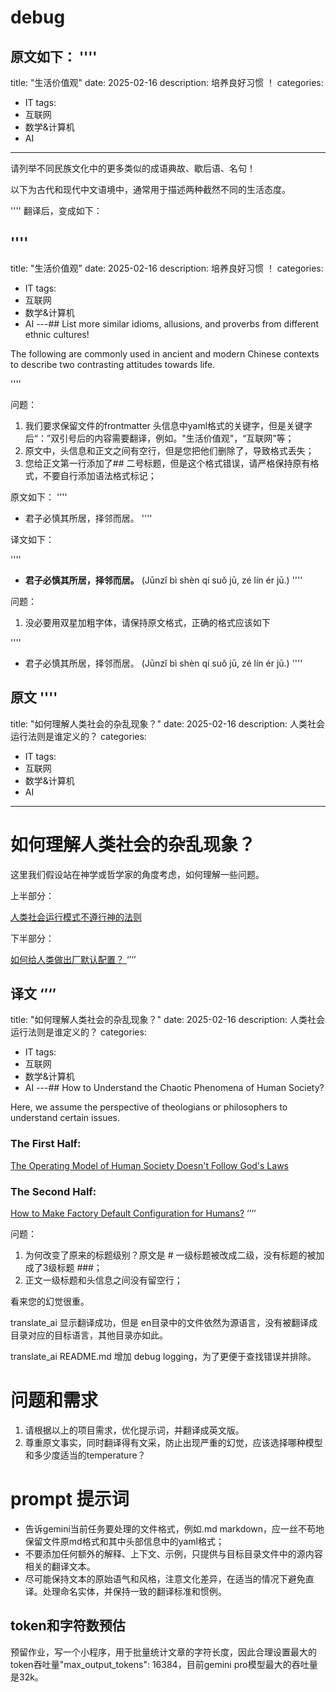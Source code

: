 
# debug

原文如下：
''''
---
title: "生活价值观"
date: 2025-02-16
description: 培养良好习惯 ！
categories:
  - IT
tags:
  - 互联网
  - 数学&计算机
  - AI
---


请列举不同民族文化中的更多类似的成语典故、歇后语、名句！

以下为古代和现代中文语境中，通常用于描述两种截然不同的生活态度。

''''
翻译后，变成如下：

''''
---
title: "生活价值观"
date: 2025-02-16
description: 培养良好习惯 ！
categories:
  - IT
tags:
  - 互联网
  - 数学&计算机
  - AI
---## List more similar idioms, allusions, and proverbs from different ethnic cultures!

The following are commonly used in ancient and modern Chinese contexts to describe two contrasting attitudes towards life.

''''

问题：
1. 我们要求保留文件的frontmatter 头信息中yaml格式的关键字，但是关键字后“：”双引号后的内容需要翻译，例如。"生活价值观"，“互联网”等；
2. 原文中，头信息和正文之间有空行，但是您把他们删除了，导致格式丢失；
3. 您给正文第一行添加了## 二号标题，但是这个格式错误，请严格保持原有格式，不要自行添加语法格式标记；


原文如下：
''''
- 君子必慎其所居，择邻而居。
''''

译文如下：

''''
- **君子必慎其所居，择邻而居。** (Jūnzǐ bì shèn qí suǒ jū, zé lín ér jū.)
''''

问题：
1. 没必要用双星加粗字体，请保持原文格式，正确的格式应该如下

''''
- 君子必慎其所居，择邻而居。 (Jūnzǐ bì shèn qí suǒ jū, zé lín ér jū.)
''''


原文
''''
---
title: "如何理解人类社会的杂乱现象？"
date: 2025-02-16
description: 人类社会运行法则是谁定义的？
categories:
  - IT
tags:
  - 互联网
  - 数学&计算机
  - AI
---


# 如何理解人类社会的杂乱现象？


这里我们假设站在神学或哲学家的角度考虑，如何理解一些问题。


上半部分：

[人类社会运行模式不遵行神的法则](The-operating-model-of-human-society-doesn't-follow-God’s-laws.md "mention")

下半部分：

[如何给人类做出厂默认配置？ ](How-to-make-factory-default-configuration-for-humans?.md "mention")
‘’‘’

译文
‘’‘’
---
title: "如何理解人类社会的杂乱现象？"
date: 2025-02-16
description: 人类社会运行法则是谁定义的？
categories:
  - IT
tags:
  - 互联网
  - 数学&计算机
  - AI
---## How to Understand the Chaotic Phenomena of Human Society?

Here, we assume the perspective of theologians or philosophers to understand certain issues.

### The First Half:

[The Operating Model of Human Society Doesn't Follow God's Laws](The-operating-model-of-human-society-doesn't-follow-God’s-laws.md "mention")

### The Second Half:

[How to Make Factory Default Configuration for Humans?](How-to-make-factory-default-configuration-for-humans?.md "mention")
‘’‘’

问题：
1. 为何改变了原来的标题级别？原文是 # 一级标题被改成二级，没有标题的被加成了3级标题 ###；
2. 正文一级标题和头信息之间没有留空行；


看来您的幻觉很重。



translate_ai 显示翻译成功，但是 en目录中的文件依然为源语言，没有被翻译成目录对应的目标语言，其他目录亦如此。

translate_ai README.md 增加 debug logging，为了更便于查找错误并排除。



# 问题和需求

1. 请根据以上的项目需求，优化提示词，并翻译成英文版。
2. 尊重原文事实，同时翻译得有文采，防止出现严重的幻觉，应该选择哪种模型和多少度适当的temperature？



# prompt 提示词

* 告诉gemini当前任务要处理的文件格式，例如.md markdown，应一丝不苟地保留文件原md格式和其中头部信息中的yaml格式；
* 不要添加任何额外的解释、上下文、示例，只提供与目标目录文件中的源内容相关的翻译文本。
* 尽可能保持文本的原始语气和风格，注意文化差异，在适当的情况下避免直译。处理命名实体，并保持一致的翻译标准和惯例。




## token和字符数预估

预留作业，写一个小程序，用于批量统计文章的字符长度，因此合理设置最大的token吞吐量"max_output_tokens": 16384，目前gemini pro模型最大的吞吐量是32k。
